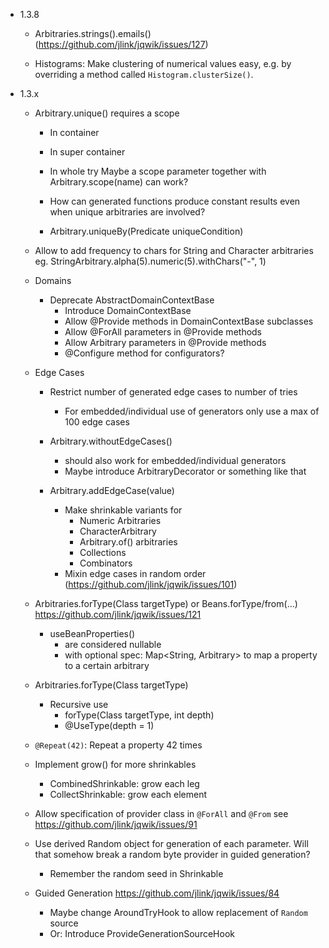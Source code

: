 - 1.3.8

    - Arbitraries.strings().emails() (https://github.com/jlink/jqwik/issues/127)

    - Histograms: Make clustering of numerical values easy, e.g. by overriding a method
      called `Histogram.clusterSize()`.
    
- 1.3.x

    - Arbitrary.unique() requires a scope
        - In container
        - In super container
        - In whole try
      Maybe a scope parameter together with Arbitrary.scope(name) can work?

        - How can generated functions produce constant results even when unique
          arbitraries are involved?

        - Arbitrary.uniqueBy(Predicate<T> uniqueCondition)

    - Allow to add frequency to chars for String and Character arbitraries
      eg. StringArbitrary.alpha(5).numeric(5).withChars("-", 1)

    - Domains
        - Deprecate AbstractDomainContextBase
            - Introduce DomainContextBase
            - Allow @Provide methods in DomainContextBase subclasses
            - Allow @ForAll parameters in @Provide methods
            - Allow Arbitrary<T> parameters in @Provide methods
            - @Configure method for configurators?

    - Edge Cases
    
        - Restrict number of generated edge cases to number of tries
            - For embedded/individual use of generators only use a max of 100 edge cases
        
        - Arbitrary.withoutEdgeCases() 
            - should also work for embedded/individual generators
            - Maybe introduce ArbitraryDecorator or something like that
        
        - Arbitrary.addEdgeCase(value) 
            - Make shrinkable variants for
                - Numeric Arbitraries
                - CharacterArbitrary
                - Arbitrary.of() arbitraries
                - Collections
                - Combinators
            - Mixin edge cases in random order (https://github.com/jlink/jqwik/issues/101)

    - Arbitraries.forType(Class<T> targetType) or Beans.forType/from(...)
      https://github.com/jlink/jqwik/issues/121
        - useBeanProperties()
            - are considered nullable
            - with optional spec: Map<String, Arbitrary> to map
              a property to a certain arbitrary

    - Arbitraries.forType(Class<T> targetType)
        - Recursive use
            - forType(Class<T> targetType, int depth)
            - @UseType(depth = 1)

    - `@Repeat(42)`: Repeat a property 42 times

    - Implement grow() for more shrinkables
        - CombinedShrinkable: grow each leg
        - CollectShrinkable: grow each element

    - Allow specification of provider class in `@ForAll` and `@From`
      see https://github.com/jlink/jqwik/issues/91

    - Use derived Random object for generation of each parameter.
      Will that somehow break a random byte provider in guided generation?
      - Remember the random seed in Shrinkable

    - Guided Generation
      https://github.com/jlink/jqwik/issues/84
      - Maybe change AroundTryHook to allow replacement of `Random` source
      - Or: Introduce ProvideGenerationSourceHook
      

